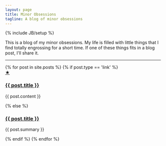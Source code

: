 ```yaml
---
layout: page
title: Minor Obsessions
tagline: A blog of minor obsessions
---
```

{% include JB/setup %}

This is a blog of my minor obsessions. My life is filled with little things that I find totally engrossing for a short time. If one of these things fits in a blog post, I'll share it.

<hr />

<div class="listing">
{% for post in site.posts %}
  {% if post.type == 'link' %}
    <div class="post other link">
      <a class="icon" href="{{ post.url }}" title="This is an external link.">★</a>
      <h3><a href="{{ post.link }}">{{ post.title }}</a></h3>
      <p>{{ post.content }}</p>
    </div>
  {% else %}
    <div class="post">
      <h3><a href="{{ post.url }}">{{ post.title }}</a></h3>
      <p class="post-summary">{{ post.summary }}</p>
    </div>
  {% endif %}
{% endfor %}
</div>
